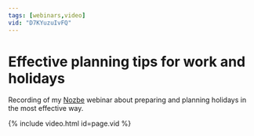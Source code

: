 ```yaml
---
tags: [webinars,video]
vid: "D7KYuzuIvFQ"
---
```


# Effective planning tips for work and holidays

Recording of my [Nozbe][n] webinar about preparing and planning holidays in the most effective way.

{% include video.html id=page.vid %}

<!--More-->


[n]: https://michael.gratis/nozbe